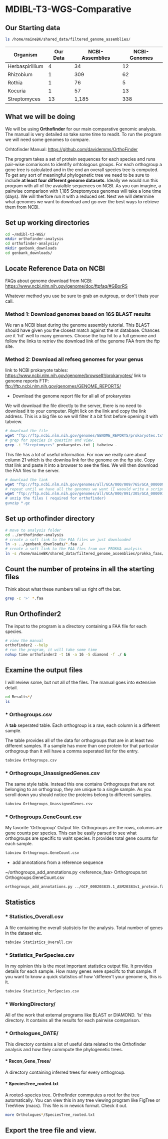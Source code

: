 # MDIBL-T3-WGS-Comparative

## Our Starting data

```bash
ls /home/maineBK/shared_data/filtered_genome_assemblies/
```


Organism       |  Our Data      | NCBI-Assemblies | NCBI-Genomes
-------------  | -------------- | -------------   | ------------
Herbaspirillium| 4              | 34    | 12
Rhizobium      | 1              | 309    | 62
Rothia         | 1              | 76    | 5
Kocuria        | 1              | 57   | 13
Streptomyces   | 13             | 1,185    | 338

## What we will be doing

We will be using **Orthofinder** for our main comparative genomic analysis. The manual is very detailed so take some time to readit. To run the program we will need some genomes to compare.

Orhtofinder Manual: https://github.com/davidemms/OrthoFinder

The program takes a set of protein sequences for each species and runs pair-wise comarisons to identify orhtologous groups. For each orthogroup a gene tree is calculated and in the end an overall species tree is computed. To get any sort of meaningful phylogenetic tree we need to be sure to include **at least four different genome datasets**. Ideally we would run this program with all of the avaialble sequences on NCBI. As you can imagine, a pairwise comparison with 1,185 Streptomyces genomes will take a lone time (days). We will therfore run it with a reduced set. Next we will determine what genomes we want to download and go over the best ways to retrieve them from NCBI.


## Set up working directories
```bash
cd ~/mdibl-t3-WGS/
mkdir orthofinder-analysis
cd orthofinder-analysis/
mkdir genbank_downloads
cd genbank_downloads/
```

## Locate Reference Data on NCBI

FAQs about genome download from NCBI: https://www.ncbi.nlm.nih.gov/genome/doc/ftpfaq/#GBorRS

Whatever method you use be sure to grab an outgroup, or don't thats your call.

### Method 1: Download genomes based on 16S BLAST results

We ran a NCBI blast during the genome assembly tutorial. This BLAST should have given you the closest match against the nt database. Chances are it 'hit' well to many genomes. Choose the top hit to a full genome and follow the links to retriev the download link of the genome FAA from the ftp site.


### Method 2: Download all refseq genomes for your genus

link to NCBI prokaryote tables: https://www.ncbi.nlm.nih.gov/genome/browse#!/prokaryotes/
link to genome reports FTP: ftp://ftp.ncbi.nlm.nih.gov/genomes/GENOME_REPORTS/

* Download the genome report file for all all of prokaryotes

We will download the file directly to the server, there is no need to download it to your computer. Right lick on the link and copy the link address. This is a big file so we will filter it a bit first before opening it with tabview.

```bash
# download the file
wget "ftp://ftp.ncbi.nlm.nih.gov/genomes/GENOME_REPORTS/prokaryotes.txt"
# grep for species in question and view.
grep -i "Streptomyces" prokaryotes.txt | tabview -
```

This file has a lot of useful information. For now we really care about column 21 which is the downloa link for the genome on the ftp site. Copy that link and paste it into a browser to see the files. We will then download the FAA files to the server.

```bash
# download the link
wget "ftp://ftp.ncbi.nlm.nih.gov/genomes/all/GCA/000/009/765/GCA_000009765.2_ASM976v2/*.faa.gz"
# repeat until we have all the genomes we want (I waould write a script to do this"
wget "ftp://ftp.ncbi.nlm.nih.gov/genomes/all/GCA/000/091/305/GCA_000091305.1_ASM9130v1".faa.gz"
# unzip the files ( required for orthofinder)
gunzip *.gz
```


## Set up orthofinder directory

```bash
# move to analysis folder
cd ../orthofinder-analysis
# create a soft link to the FAA files we just downloaded
ln -s ../genbank_downloads/*.faa ./
# create a soft link to the FAA fles from our PROKKA analysis
ln -s /home/maineBK/shared_data/filtered_genome_assemblies/prokka_faas/*.faa ./
```

## Count the number of proteins in all the starting files
Think about what these numbers tell us right off the bat.

```bash
grep -c '>' *.faa
```

## Run Orthofinder2

The input to the program is a directory containing a FAA file for each species.

```bash
# view the manual
orthofinder2 --help
# run the program, it will take some time
nohup time orthofinder2 -t 16 -a 16 -S diamond -f ./ &
```

## Examine the output files

I will review some, but not all of the files. The manual goes into extensive detail.

```bash
cd Results*/
ls
```

### * Orthogroups.csv

A **tab** seperated table. Each orthogroup is a raw, each column is a different sample.

The table provides all of the data for orthogroups that are in at least two different samples. If a sample has more than one protein for that particular orthogroup than it will have a comma seperated list for the entry. 

```bash
tabview Orthogroups.csv
```

### * Orthogroups_UnassignedGenes.csv

The same style table. Instead this one contains Orthogroups that are not belonging to an orthogroup, they are unique to a single sample. As you scroll down you should notice the proteins belong to different samples.

```bash
tabview Orthogroups_UnassignedGenes.csv
```

###  * Orthogroups.GeneCount.csv

My favorite 'Orthogroup' Output file. Orthogroups are the rows, columns are gene counts per species. This can be easily parsed to see what orthogroups are specific to waht species. It provides total gene counts for each sample.

```bash
tabview Orthogroups.GeneCount.csv
```

* add annotations from a reference sequence

~/orthogroups_add_annotations.py <reference_faa> Orthogroups.txt  Orthogroups.GeneCount.csv

```bash
orthogroups_add_annotations.py ../GCF_000203835.1_ASM20383v1_protein.faa Orthogroups.txt  Orthogroups.GeneCount.csv | tabview -
```


## Statistics

### * Statistics_Overall.csv

A file containing the overall statistcis for the analysis. Total number of genes in the dataset etc. 

```bash
tabview Statistics_Overall.csv
```

### * Statistics_PerSpecies.csv

In my opinion this is the most important statistics output file. It provides details for each sample. How many genes were speciifc to that sample. If you want to know a quick statistics of how 'differen't your genome is, this is it.

```bash
tabview Statistics_PerSpecies.csv
```

### * WorkingDirectory/

All of the work that external programs like BLAST or DIAMOND. 'ls' this directory. It contains all the results for each pairwise comparison.

### * Orthologues_DATE/

This directory contains a lot of useful data related to the Orthofinder analysis and how they commpute the phylogenetic trees.

#### * Recon_Gene_Trees/

A directory containing inferred trees for every orthogroup.

#### * SpeciesTree_rooted.txt

A rooted-species tree. Orthofinder commputes a root for the tree automatically. You can view this in any tree viewing program like FigTree or TreeView (macs). This file is in newick format. Check it out.

```bash
more Orthologues*/SpeciesTree_rooted.txt
```

## Export the tree file and view.
